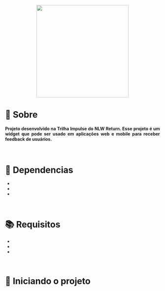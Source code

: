 <div align="center">
  <img src="https://user-images.githubusercontent.com/67304453/147499611-0facc17f-37d0-4d92-8531-93008967ce11.png" width="300" >
</div>

<h1>📃 Sobre</h1>
 
<h4 align="justify">Projeto desenvolvido na Trilha Impulse do NLW Return. Esse projeto é um widget que pode ser usado em aplicações web e mobile para receber feedback de usuários.</h4>

<br>

<h1>🔧 Dependencias</h1>
 
 <ul>
  <li></li>
  <li></li>
  <li></li> 
</ul>
 
<br>

<h1>📚 Requisitos</h1>

<ul>
  <li></li>
  <li></li>
  <li></li> 
</ul>

<br>
   
<h1>🚀 Iniciando o projeto</h1>
